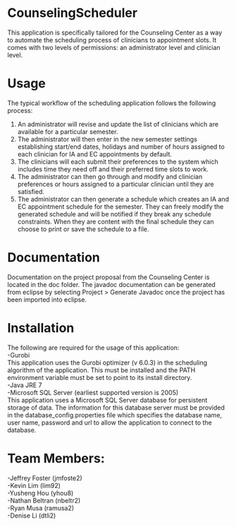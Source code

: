 # CounselingScheduler
This application is specifically tailored for the Counseling Center as a way to automate the scheduling process of clinicians to appointment slots. It comes with two levels of permissions: an administrator level and clinician level.

# Usage
The typical workflow of the scheduling application follows the following process:  
1. An administrator will revise and update the list of clinicians which are available for a particular semester.   
2. The administrator will then enter in the new semester settings establishing start/end dates, holidays and number of hours assigned to each clinician for IA and EC appointments by default.   
3. The clinicians will each submit their preferences to the system which includes time they need off and their preferred time slots to work.  
4. The administrator can then go through and modify and clinician preferences or hours assigned to a particular clinician until they are satisfied.   
5. The administrator can then generate a schedule which creates an IA and EC appointment schedule for the semester. They can freely modify the generated schedule and will be notified if they break any schedule constraints. When they are content with the final schedule they can choose to print or save the schedule to a file.  

# Documentation
Documentation on the project proposal from the Counseling Center is located in the doc folder. The javadoc documentation can be generated from eclipse by selecting Project > Generate Javadoc once the project has been imported into eclipse.  

# Installation
The following are required for the usage of this application:  
-Gurobi  
  This application uses the Gurobi optimizer (v 6.0.3) in the scheduling algorithm of the application. This must be installed and the PATH environment variable must be set to point to its install directory.  
-Java JRE 7  
-Microsoft SQL Server  (earliest supported version is 2005)  
  This application uses a Microsoft SQL Server database for persistent storage of data. The information for this database server must be provided in the database_config.properties file which specifies the database name, user name, password and url to allow the application to connect to the database.  
  


# Team Members:  
-Jeffrey Foster (jmfoste2)  
-Kevin Lim (lim92)  
-Yusheng Hou (yhou8)  
-Nathan Beltran (nbeltr2)  
-Ryan Musa (ramusa2)  
-Denise Li (dtli2)  

